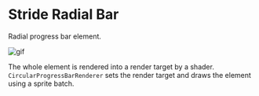 # Stride Radial Bar
Radial progress bar element.

![gif](https://github.com/MsEpsilon/Stride_radial-bar/blob/main/Preview.gif?raw=true)

The whole element is rendered into a render target by a shader. `CircularProgressBarRenderer` sets the render target and draws the element using a sprite batch.
